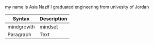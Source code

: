 my name is Asia Nazif I graduated engineering from univesity of Jordan 

| Syntax      | Description              |
| ----------- | -----------                                |
|mindgrowth   |  [mindset](https://asyamoh.github.io/reading-notes/mindgrowth)|
| Paragraph   | Text                     |

